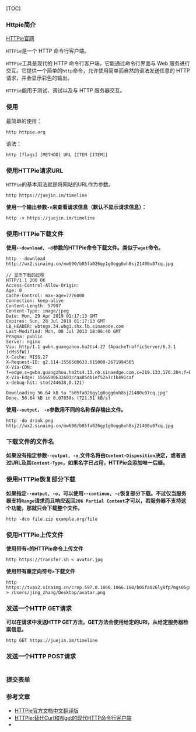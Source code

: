 [TOC]

### Httpie简介

[HTTPie官网](https://github.com/jakubroztocil/httpie#usage)

`HTTPie`是一个 HTTP 命令行客户端。

`HTTPie`工具是现代的 HTTP 命令行客户端，它能通过命令行界面与 Web 服务进行交互。它提供一个简单的`http`命令，允许使用简单而自然的语法发送任意的 HTTP 请求，并会显示彩色的输出。

`HTTPie`能用于测试、调试以及与 HTTP 服务器交互。

### 使用

最简单的使用：

```
http httpie.org
```

语法：

```
http [flags] [METHOD] URL [ITEM [ITEM]]
```

### 使用HTTPie请求URL

`HTTPie`的基本用法就是将网站的URL作为参数。

```
http https://juejin.im/timeline
```

**使用一个输出参数`-v`来查看请求信息（默认不显示请求信息）：**

```
http -v https://juejin.im/timeline
```

### 使用HTTPie下载文件

**使用`--download, -d`参数的HTTPie命令下载文件。类似于`wget`命令。**

```
http --download http://wx2.sinaimg.cn/mw690/b05fa026gy1g0ogg6vh8sj21400u07cq.jpg
```

```
// 显示下载的过程
HTTP/1.1 200 OK
Access-Control-Allow-Origin:
Age: 0
Cache-Control: max-age=7776000
Connection: keep-alive
Content-Length: 57997
Content-Type: image/jpeg
Date: Mon, 29 Apr 2019 01:17:13 GMT
Expires: Sun, 28 Jul 2019 01:17:13 GMT
LB_HEADER: wbtngx.34.wbg1.shx.lb.sinanode.com
Last-Modified: Mon, 08 Jul 2013 18:06:40 GMT
Pragma: public
Server: nginx
Via: http/1.1 gwbn.guangzhou.ha2ts4.27 (ApacheTrafficServer/6.2.1 [cMsSfW])
X-Cache: MISS.27
X-Request-ID: g2.114-1556500633.615000-2671994505
X-Via-CDN: f=edge,s=gwbn.guangzhou.ha2ts4.13.nb.sinaedge.com,c=219.133.170.204;f=Edge,s=gwbn.guangzhou.ha2ts4.27,c=124.42.245.13
X-Via-Edge: 1556500633603ccaa85db1ef52a7c1b491caf
x-debug-hit: sto(244638,0.121)

Downloading 56.64 kB to "b05fa026gy1g0ogg6vh8sj21400u07cq.jpg"
Done. 56.64 kB in 0.07850s (721.51 kB/s)
```



**使用`--output， -o`参数用不同的名称保存输出文件。**

```
http -do drink.png http://wx2.sinaimg.cn/mw690/b05fa026gy1g0ogg6vh8sj21400u07cq.jpg
```

### 下载文件的文件名

**如果没有指定参数`--output, -o`,文件名将由`Content-Disposition`决定，或者通过URL及其`Content-Type`，如果名字已占用，HTTPie会添加唯一后缀。**

### 使用HTTPie恢复部分下载

**如果指定`--output, -o`，可以使用`--continue, -c`恢复部分下载。不过仅当服务器支持`Range`请求而且响应返回`206 Partial Content`才可以，若服务器不支持这个功能，那就只会下载整个文件。**

```
http -dco file.zip example.org/file
```

### 使用HTTPie上传文件

**使用带有`<`的HTTPie命令上传文件**

```
http https://transfer.sh < avatar.jpg
```

**使用带有重定向符号`>`下载文件**

```
http https://tvax2.sinaimg.cn/crop.597.0.1066.1066.180/b05fa026ly8fp7mgs05gsj21hc0u0gty.jpg > /Users/jing_zhang/Desktop/avatar.png
```

### 发送一个HTTP GET请求

**可以在请求中发送HTTP GET方法。GET方法会使用给定的URI，从给定服务器检索信息。**

```
http GET https://juejin.im/timeline
```

### 发送一个HTTP POST请求

```

```

### 提交表单

### 参考文章

- [HTTPie官方文档中文翻译版](https://keelii.com/2018/09/03/HTTPie/)
- [HTTPie:替代Curl和Wget的现代HTTP命令行客户端](https://juejin.im/post/5cbdd241e51d456e4f4d2a1c)
- []()

